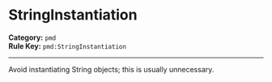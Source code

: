 
# StringInstantiation
**Category:** `pmd`<br/>
**Rule Key:** `pmd:StringInstantiation`<br/>


-----

Avoid instantiating String objects; this is usually unnecessary.

